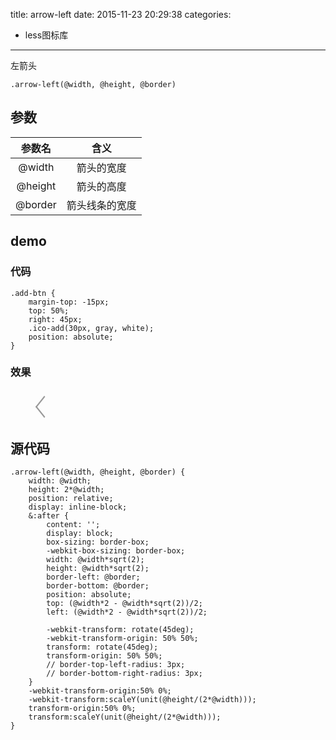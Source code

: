 title: arrow-left
date: 2015-11-23 20:29:38
categories:
- less图标库
---

左箭头

```less
.arrow-left(@width, @height, @border)
```

## 参数

| 参数名 | 含义 |
|:-----:|:----:|
| @width |箭头的宽度|
| @height |箭头的高度|
| @border |箭头线条的宽度|


## demo

### 代码

```less
.add-btn {
    margin-top: -15px;
    top: 50%;
    right: 45px;
    .ico-add(30px, gray, white);
    position: absolute;
}
```

### 效果


<i class="demo"></i>


<style type="text/css">
.demo {
  margin: 10px 0;
  width: 0.88888889rem;
  height: 1.77777778rem;
  position: relative;
  display: inline-block;
  -webkit-transform-origin: 50% 0%;
  -webkit-transform: scaleY(1.25);
  transform-origin: 50% 0%;
  transform: scaleY(1.25);
  position: relative;
  top: 50%;
  left: 2.5rem;
}
.demo:after {
  content: '';
  display: block;
  box-sizing: border-box;
  -webkit-box-sizing: border-box;
  width: 1.25707872rem;
  height: 1.25707872rem;
  border-left: 2px solid #999999;
  border-bottom: 2px solid #999999;
  position: absolute;
  top: 0.26034953rem;
  left: 0.26034953rem;
  -webkit-transform: rotate(45deg);
  -webkit-transform-origin: 50% 50%;
  transform: rotate(45deg);
  transform-origin: 50% 50%;
}
</style>


## 源代码
```less
.arrow-left(@width, @height, @border) {
    width: @width;
    height: 2*@width;
    position: relative;
    display: inline-block;
    &:after {
        content: '';
        display: block;
        box-sizing: border-box;
        -webkit-box-sizing: border-box;
        width: @width*sqrt(2);
        height: @width*sqrt(2);
        border-left: @border;
        border-bottom: @border;
        position: absolute;
        top: (@width*2 - @width*sqrt(2))/2;
        left: (@width*2 - @width*sqrt(2))/2;
        
        -webkit-transform: rotate(45deg);
        -webkit-transform-origin: 50% 50%;
        transform: rotate(45deg);
        transform-origin: 50% 50%;
        // border-top-left-radius: 3px;
        // border-bottom-right-radius: 3px;
    }
    -webkit-transform-origin:50% 0%;
    -webkit-transform:scaleY(unit(@height/(2*@width)));
    transform-origin:50% 0%;
    transform:scaleY(unit(@height/(2*@width)));
}
```